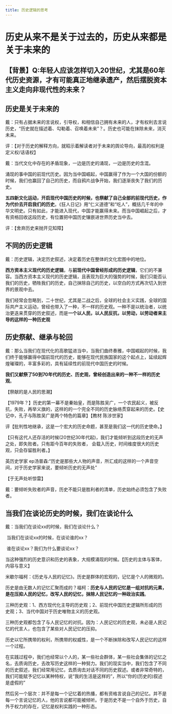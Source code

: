 ```yaml
---
title: 历史逻辑的思考
---
```



# 历史从来不是关于过去的，历史从来都是关于未来的

## 【背景】Q:年轻人应该怎样切入20世纪，尤其是60年代历史资源，才有可能真正地继承遗产，然后摆脱资本主义走向非现代性的未来？



## 历史是关于未来的

戴：只有占据未来的言说权，引导权，和相信自己拥有未来的人，才有权利去言说历史，“历史就在描述着、勾勒着、召唤着未来”？。历史也可能在抹除未来，消灭未来。

评：【对于历史的解释方向，就昭示着解读者对于未来的舆论导向，最高的权利是定义权/话语权】



戴：当代文化中存在的矛盾现象，一边是历史的涌现，一边是历史的含混。

涌现的事中国的前现代历史。因为当中国崛起，中国赢得了作为一个大国的份额的时候，我们也赢回了自己的历史，而自鸦片战争开始，我们逐渐丧失了我们的历史。

**五四新文化运动，开启现代中国历史的时候，也祭献了自己全部的前现代历史，作为代价去开启我们的历史**。《狂人日记》用“仁义道德”和“吃人”，概括几千年的中华文明史。只有如此，才能进入现代，中国才能赢得未来。而当中国崛起之后，才有资格回收这段历史，有位置把中国历史镶嵌进世界历史当中去。

评：【舍弃历史来抛开见知障】



## 不同的历史逻辑

戴：历史逻辑，决定历史叙述，决定着历史在整体的文化宏图中的地位。

**西方资本主义现代的历史逻辑**，与**前现代中国曾经形成的历史逻辑**，它们的不兼容。当西方资本主义现代的历史逻辑，且表现为巨大的强势的时候，我们只能否认我们的历史，牺牲我们的历史，自己抹除自己的历史，以空白的方式再次切入到世界的景观中去。

我们经常会忽略到，二十世纪，尤其是二战之后，全球的社会主义实践，全球的国际共产主义运动，曾经也带入了一种，不一样的历史观。一种不是以统治者，以统治更迭来贯穿的历史叙述，而是**一个以人民，以人民反抗，以劳动，以劳动者来主导的这样的一种历史观**



## 历史祭献、继承与轮回

戴：那么当我们在现代化的高歌猛进当中，当我们曲终奏雅，中国崛起的时候，我们终于能够赢得中国前现代的历史，能够在现代民族国家的这个起点上，延续起辉煌璀璨的，丰富多彩的，具有延续性的前现代中国历史的时候。

**我们又献祭了50到70年代的历史、历史观，曾经创造出来的一种不一样的历史观**。

【祭献的是人民的思潮】

【1979年？】历史的第一幕不是秦始皇，而是陈胜吴广，一个农民起义，被反抗，失败，再举义旗的，这样的的一个完全不同的历史脉络贯穿起来的历史。【史记中，孔子与陈胜吴广是两个特色的篇章】【教材 陈涉世家】

评【批判性地继承，这是一个宏大的历史命题，甚至是我们这一代的历史使命。】

【只有这代人还存活的时候(20世纪30年代起)，我们才能倾听到这段历史的无声之处，即失败者。只有距今百年的失败者， 会载入历史，时间维度很大的历史观，只会存留胜利者。】

英历史学家 ep汤普森:“历史是那些大人物的声音，所汇成的这样的一个声音空间，对于历史学家来说，要倾听历史的无声处”

【于无声处听惊雷】

戴：要倾听失败者的声音，历史不能只是胜利者的清单，历史始终必须包含了失败者。



## 当我们在谈论历史的时候，我们在谈论什么

戴：当我们在谈论xx的时候，我们在谈论什么？

​		当我们在谈论xx的时候，在谈论谁的xx？

​		谁在谈论xx？我们为什么要谈论xx？

当这种强烈的历史意识和历史的表象，大规模涌现的时候。【历史的主体与客体，内容与意义】

米歇尔福柯：《历史与人民的记忆》。历史是群体的宏观的，记忆是个人的微观的。

历史是由无数人的记忆汇聚而成的？福柯：**历史与人民的记忆是一组对抗的元素，是在压抑人民的记忆，改写人民的记忆，抹除人民记忆的一种政治实践**。

三种历史观：1、西方现代化主导的历史观；2、前现代中国历史逻辑所形成的历史观；3、当代中国对于历史唯物主义的历史观。

三种历史观都包含了与人民记忆的对抗。因为：人民记忆的历史观，未必是人民记忆的代言人，也包含了某些对人民记忆的压抑。

历史以它所携带的权利，所携带的权威性，是一个不断抹除和改写人民记忆的这样一个过程。

在实践过程中，我们也经常以个人的，某一些社会群体，某一些社会集体的记忆之名，去质询历史，去改写历史这样的一种努力。我们的现实当中，我们包含了不同的历史叙述，我们经常用记忆，去质询去对话不同的历史叙述。或者非常奇特的，我们可能赋予记忆以某种特权，说“我的生活是这样的”，所以“你的(历史的)叙述是虚假的”

然后另一个层次：并不是每一个记忆着的热播，都有资格言说自己的记忆。并不是每一个言说记忆的人，他的言说都可能被倾听。于是历史不是一个自外于历史，自外于权力的存在，记忆是权利实践的一种形态。